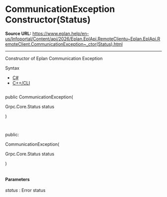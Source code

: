 # CommunicationException Constructor(Status)

**Source URL:** https://www.eplan.help/en-us/Infoportal/Content/api/2026/Eplan.EplApi.RemoteClientu~Eplan.EplApi.RemoteClient.CommunicationException~_ctor(Status).html

---

Constructor of Eplan Communication Exception

Syntax

- [C#](#i-syntax-CS)
- [C++/CLI](#i-syntax-CPP2005)

```
```
public CommunicationException( 

   Grpc.Core.Status status

)
```
```

```
```
public:

CommunicationException( 

   Grpc.Core.Status status

)
```
```

#### Parameters

*status*
:   Error status
